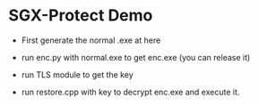 # SGX-Protect Demo

- First generate the normal .exe at here


- run enc.py with normal.exe to get enc.exe (you can release it)


- run TLS module to get the key


- run restore.cpp with key to decrypt enc.exe and execute it.

>